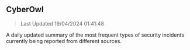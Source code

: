 ## CyberOwl 
> Last Updated 19/04/2024 01:41:48 


A daily updated summary of the most frequent types of security incidents currently being reported from different sources.

